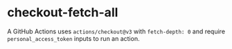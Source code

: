 # checkout-fetch-all
A GitHub Actions uses `actions/checkout@v3` with `fetch-depth: 0` and require `personal_access_token` inputs to run an action.
